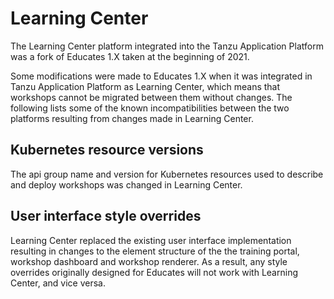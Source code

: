 Learning Center
===============

The Learning Center platform integrated into the Tanzu Application Platform was a fork of Educates 1.X taken at the beginning of 2021.

Some modifications were made to Educates 1.X when it was integrated in Tanzu Application Platform as Learning Center, which means that workshops cannot be migrated between them without changes. The following lists some of the known incompatibilities between the two platforms resulting from changes made in Learning Center.

Kubernetes resource versions
----------------------------

The api group name and version for Kubernetes resources used to describe and deploy workshops was changed in Learning Center.

User interface style overrides
------------------------------

Learning Center replaced the existing user interface implementation resulting in changes to the element structure of the the training portal, workshop dashboard and workshop renderer. As a result, any style overrides originally designed for Educates will not work with Learning Center, and vice versa.
